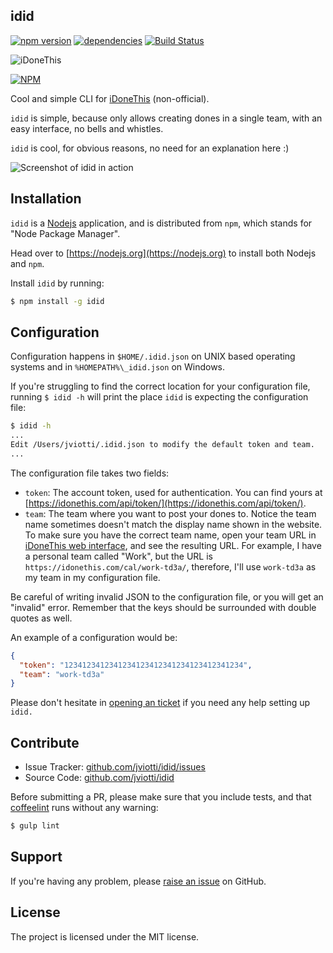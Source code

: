 idid
----

[![npm version](https://badge.fury.io/js/idid.svg)](http://badge.fury.io/js/idid)
[![dependencies](https://david-dm.org/jviotti/idid.png)](https://david-dm.org/jviotti/idid.png)
[![Build Status](https://travis-ci.org/jviotti/idid.svg?branch=master)](https://travis-ci.org/jviotti/idid)

![iDoneThis](https://github.com/jviotti/idid/raw/master/images/banner.png)

[![NPM](https://nodei.co/npm/idid.png?downloads=true&downloadRank=true&stars=true)](https://nodei.co/npm/idid/)

Cool and simple CLI for [iDoneThis](https://idonethis.com/) (non-official).

`idid` is simple, because only allows creating dones in a single team, with an easy interface, no bells and whistles.

`idid` is cool, for obvious reasons, no need for an explanation here :)

![Screenshot of idid in action](https://github.com/jviotti/idid/raw/master/images/screenshot.png)

Installation
------------

`idid` is a [Nodejs](https://nodejs.org) application, and is distributed from `npm`, which stands for "Node Package Manager".


Head over to [https://nodejs.org](https://nodejs.org) to install both Nodejs and `npm`.

Install `idid` by running:

```sh
$ npm install -g idid
```

Configuration
-------------

Configuration happens in `$HOME/.idid.json` on UNIX based operating systems and in `%HOMEPATH%\_idid.json` on Windows.

If you're struggling to find the correct location for your configuration file, running `$ idid -h` will print the place `idid` is expecting the configuration file:

```sh
$ idid -h
...
Edit /Users/jviotti/.idid.json to modify the default token and team.
...
```

The configuration file takes two fields:

- `token`: The account token, used for authentication. You can find yours at [https://idonethis.com/api/token/](https://idonethis.com/api/token/).
- `team`: The team where you want to post your dones to. Notice the team name sometimes doesn't match the display name shown in the website. To make sure you have the correct team name, open your team URL in [iDoneThis web interface](https://idonethis.com/), and see the resulting URL. For example, I have a personal team called "Work", but the URL is `https://idonethis.com/cal/work-td3a/`, therefore, I'll use `work-td3a` as my team in my configuration file.

Be careful of writing invalid JSON to the configuration file, or you will get an "invalid" error. Remember that the keys should be surrounded with double quotes as well.

An example of a configuration would be:

```json
{
  "token": "1234123412341234123412341234123412341234",
  "team": "work-td3a"
}
```

Please don't hesitate in [opening an ticket](https://github.com/jviotti/idid/issues/new) if you need any help setting up `idid.`

Contribute
----------

- Issue Tracker: [github.com/jviotti/idid/issues](https://github.com/jviotti/idid/issues)
- Source Code: [github.com/jviotti/idid](https://github.com/jviotti/idid)

Before submitting a PR, please make sure that you include tests, and that [coffeelint](http://www.coffeelint.org/) runs without any warning:

```sh
$ gulp lint
```

Support
-------

If you're having any problem, please [raise an issue](https://github.com/jviotti/idid/issues/new) on GitHub.

License
-------

The project is licensed under the MIT license.
